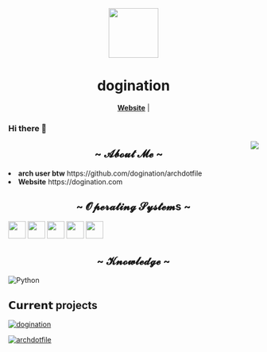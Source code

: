 <div id="header" align="center">
  <img src="https://avatars.githubusercontent.com/u/80304438?v=4" width="100"/>
</div>
<h1 align="center">dogination</h1>

<p align="center">
  <strong><a href="https://www.dogination.com">Website</a></strong> |
</p>

### Hi there 👋

  <div align="center">
<img src="https://media.giphy.com/media/v1.Y2lkPTc5MGI3NjExd3p6cnl0YnAxZWYwYm5jbmUwejU0ZWFua2hzOXU5bTN0ZGU1ZW9mdCZlcD12MV9pbnRlcm5hbF9naWZfYnlfaWQmY3Q9Zw/jIqh3ym2s7GU/giphy.gif" align="right">
  </div>

<h2 align="center"> ~ 𝓐𝓫𝓸𝓾𝓽 𝓜𝓮 ~ </h2>
<li>
<b>arch user btw</b> https://github.com/dogination/archdotfile
</li>
<li>
<b>Website</b> https://dogination.com
</li>

<h2 align="center"> ~ 𝓞𝓹𝓮𝓻𝓪𝓽𝓲𝓷𝓰 𝓢𝔂𝓼𝓽𝓮𝓶s ~ </h2>
<p float="left">
  <img src="https://github.com/relliv/operating-system-logos/blob/master/src/128x128/LIN.png" width="35"/>
  <img src="https://github.com/relliv/operating-system-logos/blob/master/src/48x48/WIN.png" width="35"/> 
  <img src="https://github.com/relliv/operating-system-logos/blob/master/src/48x48/MAC.png" width="35"/>
  <img src="https://github.com/relliv/operating-system-logos/blob/master/src/48x48/IOS.png" width="35"/>
  <img src="https://github.com/relliv/operating-system-logos/blob/master/src/48x48/AND.png" width="35"/>
</p>

<h2 align="center"> ~ 𝓚𝓷𝓸𝔀𝓵𝓮𝓭𝓰𝓮 ~ </h2>

![Python](https://img.shields.io/badge/Python-3776AB?style=for-the-badge&logo=python&logoColor=white)

<!--
**dogination/dogination** is a ✨ _special_ ✨ repository because its `README.md` (this file) appears on your GitHub profile.

Here are some ideas to get you started:

- 🔭 I’m currently working on ...
- 🌱 I’m currently learning ...
- 👯 I’m looking to collaborate on ...
- 🤔 I’m looking for help with ...
- 💬 Ask me about ...
- 📫 How to reach me: ...
- 😄 Pronouns: ...
- ⚡ Fun fact: ...
-->
## 𝗖𝘂𝗿𝗿𝗲𝗻𝘁 projects
[![dogination](https://svg.bookmark.style/api?url=https://github.com/dogination/dogination.github.io&mode=light&style=horizontal)](https://github.com/dogination/dogination.github.io)

[![archdotfile](https://svg.bookmark.style/api?url=https://github.com/dogination/archdotfile&mode=light&style=horizontal)](https://github.com/dogination/archdotfile)
